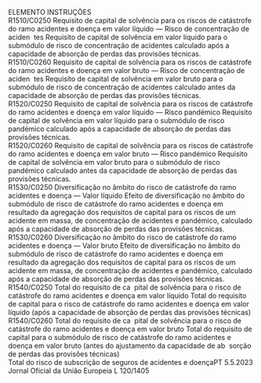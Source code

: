  
ELEMENTO  INSTRUÇÕES  
R1510/C0250  Requisito de capital de 
solvência para os riscos 
de catástrofe do ramo 
acidentes e doença em 
valor líquido — Risco de 
concentração de aciden ­
tes  Requisito de capital de solvência em valor líquido para o submódulo de risco de 
concentração de acidentes calculado após a capacidade de absorção de perdas das 
provisões técnicas.  
R1510/C0260  Requisito de capital de 
solvência para os riscos 
de catástrofe do ramo 
acidentes e doença em 
valor bruto — Risco de 
concentração de aciden ­
tes  Requisito de capital de solvência em valor bruto para o submódulo de risco de 
concentração de acidentes calculado antes da capacidade de absorção de perdas 
das provisões técnicas.  
R1520/C0250  Requisito de capital de 
solvência para os riscos 
de catástrofe do ramo 
acidentes e doença em 
valor líquido — Risco 
pandémico  Requisito de capital de solvência em valor líquido para o submódulo de risco 
pandémico calculado após a capacidade de absorção de perdas das provisões 
técnicas.  
R1520/C0260  Requisito de capital de 
solvência para os riscos 
de catástrofe do ramo 
acidentes e doença em 
valor bruto — Risco 
pandémico  Requisito de capital de solvência em valor bruto para o submódulo de risco 
pandémico calculado antes da capacidade de absorção de perdas das provisões 
técnicas.  
R1530/C0250  Diversificação no âmbito 
do risco de catástrofe do 
ramo acidentes e doença 
— Valor líquido  Efeito de diversificação no âmbito do submódulo de risco de catástrofe do ramo 
acidentes e doença em resultado da agregação dos requisitos de capital para os 
riscos de um acidente em massa, de concentração de acidentes e pandémico, 
calculado após a capacidade de absorção de perdas das provisões técnicas.  
R1530/C0260  Diversificação no âmbito 
do risco de catástrofe do 
ramo acidentes e doença 
— Valor bruto  Efeito de diversificação no âmbito do submódulo de risco de catástrofe do ramo 
acidentes e doença em resultado da agregação dos requisitos de capital para os 
riscos de um acidente em massa, de concentração de acidentes e pandémico, 
calculado após a capacidade de absorção de perdas das provisões técnicas.  
R1540/C0250  Total do requisito de ca ­
pital de solvência para o 
risco de catástrofe do 
ramo acidentes e doença 
em valor líquido  Total do requisito de capital para o risco de catástrofe do ramo acidentes e doença 
em valor líquido (após a capacidade de absorção de perdas das provisões técnicas)  
R1540/C0260  Total do requisito de ca ­
pital de solvência para o 
risco de catástrofe do 
ramo acidentes e doença 
em valor bruto  Total do requisito de capital para o submódulo de risco de catástrofe do ramo 
acidentes e doença em valor bruto (antes do ajustamento da capacidade de ab ­
sorção de perdas das provisões técnicas)  
Total do risco de 
subscrição de seguros 
de acidentes e doençaPT  5.5.2023 Jornal Oficial da União Europeia L 120/1405